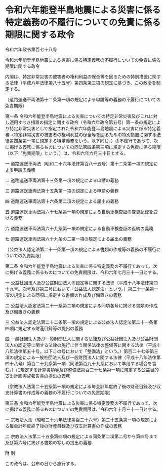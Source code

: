 # 令和六年能登半島地震による災害に係る特定義務の不履行についての免責に係る期限に関する政令

令和六年政令第百七十八号

令和六年能登半島地震による災害に係る特定義務の不履行についての免責に係る期限に関する政令

内閣は、特定非常災害の被害者の権利利益の保全等を図るための特別措置に関する法律（平成八年法律第八十五号）第四条第三項の規定に基づき、この政令を制定する。

（道路運送車両法第十二条第一項の規定による申請等の義務の不履行についての免責期限）

第一条 令和六年能登半島地震による災害についての特定非常災害及びこれに対し適用すべき措置の指定に関する政令（令和六年政令第五号）第一条の規定により特定非常災害として指定された令和六年能登半島地震による災害に係る特定義務（特定非常災害の被害者の権利利益の保全等を図るための特別措置に関する法律第四条第一項に規定する特定義務をいう。以下同じ。）の不履行であって、次に掲げる義務に係るものについての同法第四条第三項に規定する免責に係る期限（以下「免責期限」という。）は、令和六年六月三十日とする。

一 道路運送車両法（昭和二十六年法律第百八十五号）第十二条第一項の規定による申請の義務

二 道路運送車両法第十三条第一項の規定による申請の義務

三 道路運送車両法第十五条第一項の規定による申請の義務

四 道路運送車両法第十六条第二項の規定による届出の義務

五 道路運送車両法第六十七条第一項の規定による自動車検査証の変更記録を受ける義務

六 道路運送車両法第六十九条第一項の規定による自動車検査証の返納の義務

七 道路運送車両法第六十九条の二第一項の規定による届出の義務

（公益法人認定法第二十一条第一項の規定による書類の作成等の義務の不履行についての免責期限）

第二条 令和六年能登半島地震による災害に係る特定義務の不履行であって、次に掲げる義務に係るものについての免責期限は、令和六年七月三十一日とする。

一 公益社団法人及び公益財団法人の認定等に関する法律（平成十八年法律第四十九号。次号及び第三号において「公益法人認定法」という。）第二十一条第一項の規定による同項に規定する書類の作成及び備置きの義務

二 公益法人認定法第二十一条第二項の規定による同項各号に掲げる書類の作成及び備置きの義務

三 公益法人認定法第二十二条第一項の規定による公益法人認定法第二十一条第四項に規定する財産目録等の提出の義務

四 一般社団法人及び一般財団法人に関する法律及び公益社団法人及び公益財団法人の認定等に関する法律の施行に伴う関係法律の整備等に関する法律（平成十八年法律第五十号。以下この号において「整備法」という。）第百二十七条第三項の規定による一般社団法人及び一般財団法人に関する法律（平成十八年法律第四十八号）第百二十九条第一項（同法第百九十九条において準用する場合を含む。）に規定する計算書類等及び整備法第百二十七条第一項に規定する公益目的支出計画実施報告書の提出の義務

（宗教法人法第二十五条第一項の規定による毎会計年度終了後の財産目録及び収支計算書の作成等の義務の不履行についての免責期限）

第三条 令和六年能登半島地震による災害に係る特定義務の不履行であって、次に掲げる義務に係るものについての免責期限は、令和六年十月三十一日とする。

一 宗教法人法（昭和二十六年法律第百二十六号）第二十五条第一項の規定による毎会計年度終了後の財産目録及び収支計算書の作成の義務

二 宗教法人法第二十五条第四項の規定による同条第二項第二号から第四号まで及び第六号に掲げる書類の写しの提出の義務

附 則

この政令は、公布の日から施行する。
